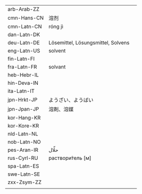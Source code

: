 | | | |
|-|-|-|
| arb-Arab-ZZ |  |  |
| cmn-Hans-CN | 溶剂 |  |
| cmn-Latn-CN | róng jì |  |
| dan-Latn-DK |  |  |
| deu-Latn-DE | Lösemittel, Lösungsmittel, Solvens |  |
| eng-Latn-US | solvent |  |
| fin-Latn-FI |  |  |
| fra-Latn-FR | solvant |  |
| heb-Hebr-IL |  |  |
| hin-Deva-IN |  |  |
| ita-Latn-IT |  |  |
| jpn-Hrkt-JP | ようざい、ようばい |  |
| jpn-Jpan-JP | 溶剤、溶媒 |  |
| kor-Hang-KR |  |  |
| kor-Kore-KR |  |  |
| nld-Latn-NL |  |  |
| nob-Latn-NO |  |  |
| pes-Aran-IR | حلّال |  |
| rus-Cyrl-RU | раствори́тель [м] |  |
| spa-Latn-ES |  |  |
| swe-Latn-SE |  |  |
| zxx-Zsym-ZZ |  |  |
|  |  |  |